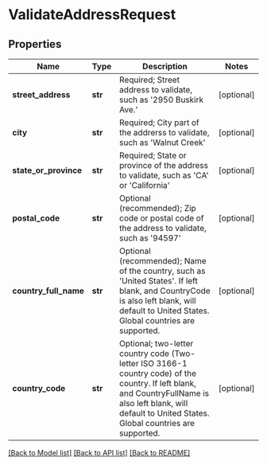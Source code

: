 # ValidateAddressRequest

## Properties
Name | Type | Description | Notes
------------ | ------------- | ------------- | -------------
**street_address** | **str** | Required; Street address to validate, such as &#39;2950 Buskirk Ave.&#39; | [optional] 
**city** | **str** | Required; City part of the addrerss to validate, such as &#39;Walnut Creek&#39; | [optional] 
**state_or_province** | **str** | Required; State or province of the address to validate, such as &#39;CA&#39; or &#39;California&#39; | [optional] 
**postal_code** | **str** | Optional (recommended); Zip code or postal code of the address to validate, such as &#39;94597&#39; | [optional] 
**country_full_name** | **str** | Optional (recommended); Name of the country, such as &#39;United States&#39;.  If left blank, and CountryCode is also left blank, will default to United States.  Global countries are supported. | [optional] 
**country_code** | **str** | Optional; two-letter country code (Two-letter ISO 3166-1 country code) of the country.  If left blank, and CountryFullName is also left blank, will default to United States.  Global countries are supported. | [optional] 

[[Back to Model list]](../README.md#documentation-for-models) [[Back to API list]](../README.md#documentation-for-api-endpoints) [[Back to README]](../README.md)


